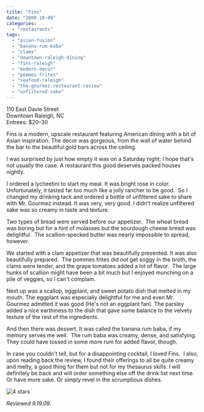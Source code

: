 ```yaml
---
title: "Fins"
date: "2009-10-09"
categories:
  - "restaurants"
tags:
  - "asian-fusion"
  - "banana-rum-baba"
  - "clams"
  - "downtown-raleigh-dining"
  - "fins-raleigh"
  - "modern-decor"
  - "pommes-frites"
  - "seafood-raleigh"
  - "the-gourmez-restaurant-review"
  - "unfiltered-sake"
---
```


110 East Davie Street\
Downtown Raleigh, NC\
Entrees: $20–30

Fins is a modern, upscale restaurant featuring American dining with a bit of Asian inspiration. The decor was gorgeous, from the wall of water behind the bar to the beautiful gold bars across the ceiling.

I was surprised by just how empty it was on a Saturday night; I hope that's not usually the case. A restaurant this good deserves packed houses nightly.

I ordered a lycheetini to start my meal. It was bright rose in color. Unfortunately, it tasted far too much like a jolly rancher to be good.  So I changed my drinking tack and ordered a bottle of unfiltered sake to share with Mr. Gourmez instead. It was very, very good. I didn't realize unfiltered sake was so creamy in taste and texture.

Two types of bread were served before our appetizer.  The wheat bread was boring but for a hint of molasses but the sourdough cheese bread was delightful.  The scallion-specked butter was nearly impossible to spread, however.

We started with a clam appetizer that was beautifully presented. It was also beautifully prepared.  The pommes frites did not get soggy in the broth, the clams were tender, and the grape tomatoes added a lot of flavor.  The large hunks of scallion might have been a bit much but I enjoyed munching on a pile of veggies, so I can't complain.

Next up was a scallop, eggplant, and sweet potato dish that melted in my mouth. The eggplant was especially delightful for me and even Mr. Gourmez admitted it was good (He's not an eggplant fan). The parsley added a nice earthiness to the dish that gave some balance to the velvety texture of the rest of the ingredients.

And then there was dessert. It was called the banana rum baba, if my memory serves me well.  The rum baba was creamy, dense, and satisfying.  They could have tossed in some more rum for added flavor, though.

In case you couldn't tell, but for a disappointing cocktail, I loved Fins.  I also, upon reading back the review, I found their offerings to all be quite creamy and melty, a good thing for them but not for my thesaurus skills. I will definitely be back and will order something else off the drink list next time. Or have more sake. Or simply revel in the scrumptious dishes.




<div class="caption">

![4 stars](http://s3.amazonaws.com/thegourmez-wpmedia/2009/02/rating_truffle1.gif "rating_truffle1")</div>


_Reviewed 9.19.09._
